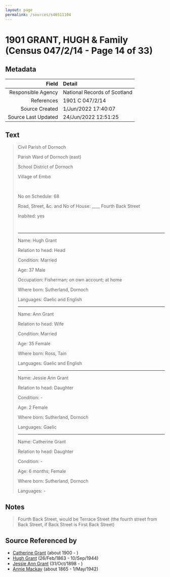 ```yaml
---
layout: page
permalink: /sources/s46511104
---
```


# 1901 GRANT, HUGH & Family (Census 047/2/14 - Page 14 of 33)

## Metadata

Field | Detail
---:|:---
Responsible Agency | National Records of Scotland
References | 1901 C 047/2/14
Source Created | 1/Jun/2022 17:40:07
Source Last Updated | 24/Jun/2022 12:51:25

## Text

> Civil Parish of Dornoch
>
> Parish Ward of Dornoch (east)
>
> School District of Dornoch
>
> Village of Embo
>
> <br/>
>
> No on Schedule: 68
>
> Road, Street, &c. and No of House: ____ Fourth Back Street
>
> Inabited: yes
>
> <br/>
>
> ---
>
> Name: Hugh Grant
>
> Relation to head: Head
>
> Condition: Married
>
> Age: 37 Male
>
> Occupation: Fisherman; on own account; at home
>
> Where born: Sutherland, Dornoch
>
> Languages: Gaelic and English
>
> ---
>
> Name: Ann Grant
>
> Relation to head: Wife
>
> Condition: Married
>
> Age: 35 Female
>
> Where born: Ross, Tain
>
> Languages: Gaelic and English
>
> ---
>
> Name: Jessie Ann Grant
>
> Relation to head: Daughter
>
> Condition: -
>
> Age: 2 Female
>
> Where born: Sutherland, Dornoch
>
> Languages: Gaelic
>
> ---
>
> Name: Catherine Grant
>
> Relation to head: Daughter
>
> Condition: -
>
> Age: 6 months; Female
>
> Where born: Sutherland, Dornoch
>
> Languages: -
>

## Notes

> Fourth Back Street, would be Terrace Street (the fourth street from Back Street, if Back Street is First Back Street)
>


## Source Referenced by

* [Catherine Grant](../people/@5052852@-catherine-grant-b1900-d.md) (about 1900 - )
* [Hugh Grant](../people/@31066628@-hugh-grant-b1863-2-26-d1944-9-10.md) (26/Feb/1863 - 10/Sep/1944)
* [Jessie Ann Grant](../people/@15036054@-jessie-ann-grant-b1898-10-31-d.md) (31/Oct/1898 - )
* [Annie Mackay](../people/@503334@-annie-mackay-b1865-d1942-5-1.md) (about 1865 - 1/May/1942)
